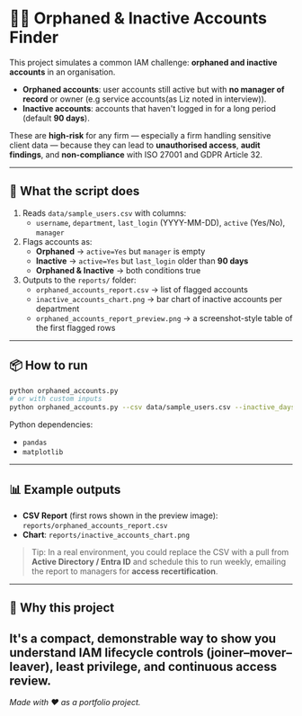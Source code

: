 # 🕵️‍♂️ Orphaned & Inactive Accounts Finder

This project simulates a common IAM challenge: **orphaned and inactive accounts** in an organisation.  
- **Orphaned accounts**: user accounts still active but with **no manager of record** or owner (e.g service accounts(as Liz noted in interview)).
- **Inactive accounts**: accounts that haven't logged in for a long period (default **90 days**).

These are **high-risk** for any firm — especially a firm handling sensitive client data — because they can lead to **unauthorised access**, **audit findings**, and **non-compliance** with ISO 27001 and GDPR Article 32.

---

## 🚀 What the script does
1. Reads `data/sample_users.csv` with columns:
   - `username`, `department`, `last_login` (YYYY-MM-DD), `active` (Yes/No), `manager`  
2. Flags accounts as:
   - **Orphaned** → `active=Yes` but `manager` is empty  
   - **Inactive** → `active=Yes` but `last_login` older than **90 days**  
   - **Orphaned & Inactive** → both conditions true  
3. Outputs to the `reports/` folder:
   - `orphaned_accounts_report.csv` → list of flagged accounts
   - `inactive_accounts_chart.png` → bar chart of inactive accounts per department
   - `orphaned_accounts_report_preview.png` → a screenshot-style table of the first flagged rows

---

## 📦 How to run
```bash
python orphaned_accounts.py
# or with custom inputs
python orphaned_accounts.py --csv data/sample_users.csv --inactive_days 60
```

Python dependencies:
- `pandas`
- `matplotlib`

---

## 📊 Example outputs
- **CSV Report** (first rows shown in the preview image): `reports/orphaned_accounts_report.csv`
- **Chart**: `reports/inactive_accounts_chart.png`

> Tip: In a real environment, you could replace the CSV with a pull from **Active Directory / Entra ID** and schedule this to run weekly, emailing the report to managers for **access recertification**.

---

## 🧠 Why this project
It's a compact, demonstrable way to show you understand IAM lifecycle controls (joiner–mover–leaver), **least privilege**, and **continuous access review**.
---

*Made with ❤️ as a  portfolio project.*
